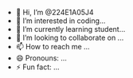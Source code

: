 - 👋 Hi, I’m @224E1A05J4
- 👀 I’m interested in coding...
- 🌱 I’m currently learning student...
- 💞️ I’m looking to collaborate on ...
- 📫 How to reach me ...
- 😄 Pronouns: ...
- ⚡ Fun fact: ...

<!---
224E1A05J4/224E1A05J4 is a ✨ special ✨ repository because its `README.md` (this file) appears on your GitHub profile.
You can click the Preview link to take a look at your changes.
--->
